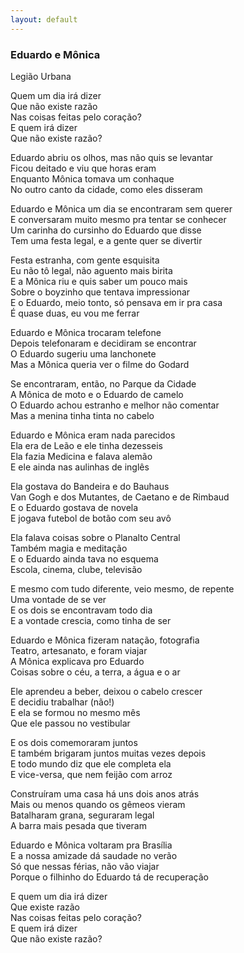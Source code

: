 ```yaml
---
layout: default 
---
```



### Eduardo e Mônica
Legião Urbana

Quem um dia irá dizer<br>
Que não existe razão<br>
Nas coisas feitas pelo coração?<br>
E quem irá dizer<br>
Que não existe razão?<br>

Eduardo abriu os olhos, mas não quis se levantar<br>
Ficou deitado e viu que horas eram<br>
Enquanto Mônica tomava um conhaque<br>
No outro canto da cidade, como eles disseram<br>

Eduardo e Mônica um dia se encontraram sem querer<br>
E conversaram muito mesmo pra tentar se conhecer<br>
Um carinha do cursinho do Eduardo que disse<br>
Tem uma festa legal, e a gente quer se divertir<br>

Festa estranha, com gente esquisita<br>
Eu não tô legal, não aguento mais birita<br>
E a Mônica riu e quis saber um pouco mais<br>
Sobre o boyzinho que tentava impressionar<br>
E o Eduardo, meio tonto, só pensava em ir pra casa<br>
É quase duas, eu vou me ferrar<br>

Eduardo e Mônica trocaram telefone<br>
Depois telefonaram e decidiram se encontrar<br>
O Eduardo sugeriu uma lanchonete<br>
Mas a Mônica queria ver o filme do Godard<br>

Se encontraram, então, no Parque da Cidade<br>
A Mônica de moto e o Eduardo de camelo<br>
O Eduardo achou estranho e melhor não comentar<br>
Mas a menina tinha tinta no cabelo<br>

Eduardo e Mônica eram nada parecidos<br>
Ela era de Leão e ele tinha dezesseis<br>
Ela fazia Medicina e falava alemão<br>
E ele ainda nas aulinhas de inglês<br>

Ela gostava do Bandeira e do Bauhaus<br>
Van Gogh e dos Mutantes, de Caetano e de Rimbaud<br>
E o Eduardo gostava de novela<br>
E jogava futebol de botão com seu avô<br>

Ela falava coisas sobre o Planalto Central<br>
Também magia e meditação<br>
E o Eduardo ainda tava no esquema<br>
Escola, cinema, clube, televisão<br>

E mesmo com tudo diferente, veio mesmo, de repente<br>
Uma vontade de se ver<br>
E os dois se encontravam todo dia<br>
E a vontade crescia, como tinha de ser<br>

Eduardo e Mônica fizeram natação, fotografia<br>
Teatro, artesanato, e foram viajar<br>
A Mônica explicava pro Eduardo<br>
Coisas sobre o céu, a terra, a água e o ar<br>

Ele aprendeu a beber, deixou o cabelo crescer<br>
E decidiu trabalhar (não!)<br>
E ela se formou no mesmo mês<br>
Que ele passou no vestibular<br>

E os dois comemoraram juntos<br>
E também brigaram juntos muitas vezes depois<br>
E todo mundo diz que ele completa ela<br>
E vice-versa, que nem feijão com arroz<br>

Construíram uma casa há uns dois anos atrás<br>
Mais ou menos quando os gêmeos vieram<br>
Batalharam grana, seguraram legal<br>
A barra mais pesada que tiveram<br>

Eduardo e Mônica voltaram pra Brasília<br>
E a nossa amizade dá saudade no verão<br>
Só que nessas férias, não vão viajar<br>
Porque o filhinho do Eduardo tá de recuperação<br>

E quem um dia irá dizer<br>
Que existe razão<br>
Nas coisas feitas pelo coração?<br>
E quem irá dizer<br>
Que não existe razão?<br>

